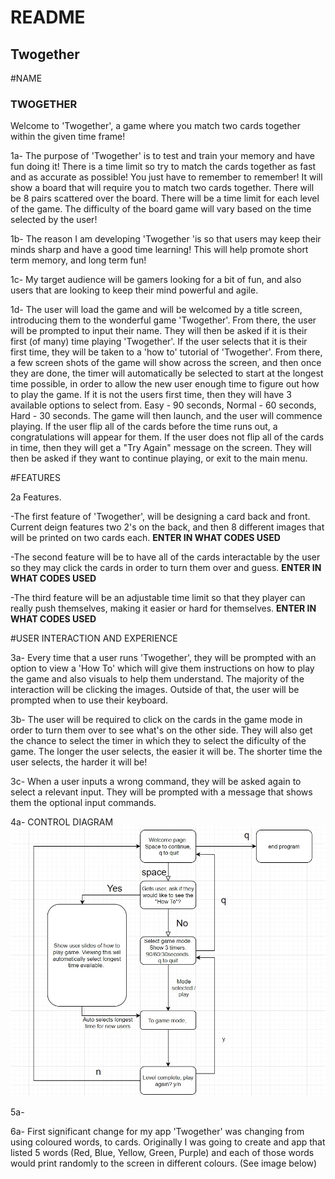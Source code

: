 # README

## Twogether

\#NAME

### TWOGETHER

Welcome to 'Twogether', a game where you match two cards together within the given time frame!

1a- The purpose of 'Twogether' is to test and train your memory and have fun doing it! There is a time limit so try to match the cards together as fast and as accurate as possible! You just have to remember to remember!
It will show a board that will require you to match two cards together. There will be 8 pairs scattered over the board. There will be a time limit for each level of the game. The difficulty of the board game will vary based on the time selected by the user!

1b- The reason I am developing 'Twogether 'is so that users may keep their minds sharp and have a good time learning! This will help promote short term memory, and long term fun!

1c- My target audience will be gamers looking for a bit of fun, and also users that are looking to keep their mind powerful and agile.

1d- The user will load the game and will be welcomed by a title screen, introducing them to the wonderful game 'Twogether'. From there, the user will be prompted to input their name. They will then be asked if it is their first (of many) time playing 'Twogether'. If the user selects that it is their first time, they will be taken to a 'how to' tutorial of 'Twogether'. From there, a few screen shots of the game will show across the screen, and then once they are done, the timer will automatically be selected to start at the longest time possible, in order to allow the new user enough time to figure out how to play the game. If it is not the users first time, then they will have 3 available options to select from. Easy - 90 seconds, Normal - 60 seconds, Hard - 30 seconds. The game will then launch, and the user will commence playing. If the user flip all of the cards before the time runs out, a congratulations will appear for them. If the user does not flip all of the cards in time, then they will get a "Try Again" message on the screen. They will then be asked if they want to continue playing, or exit to the main menu.



\#FEATURES

2a Features. 

-The first feature of 'Twogether', will be designing a card back and front. Current deign features two 2's on the back, and then 8 different images that will be printed on two cards each. 
__ENTER IN WHAT CODES USED__

-The second feature will be to have all of the cards interactable by the user so they may click the cards in order to turn them over and guess. 
__ENTER IN WHAT CODES USED__

-The third feature will be an adjustable time limit so that they player can really push themselves, making it easier or hard for themselves. 
__ENTER IN WHAT CODES USED__



\#USER INTERACTION AND EXPERIENCE

3a- Every time that a user runs 'Twogether', they will be prompted with an option to view a 'How To' which will give them instructions on how to play the game and also visuals to help them understand. The majority of the interaction will be clicking the images. Outside of that, the user will be prompted when to use their keyboard. 

3b- The user will be required to click on the cards in the game mode in order to turn them over to see what's on the other side. They will also get the chance to select the timer in which they to select the dificulty of the game. The longer the user selects, the easier it will be. The shorter time the user selects, the harder it will be!

3c- When a user inputs a wrong command, they will be asked again to select a relevant input. They will be prompted with a message that shows them the optional input commands. 

4a- CONTROL DIAGRAM
![](./docs/Twogether_Flow_Chart.jpg)

5a-

6a- First significant change for my app 'Twogether' was changing from using coloured words, to cards. Originally I was going to create and app that listed 5 words (Red, Blue, Yellow, Green, Purple) and each of those words would print randomly to the screen in different colours. (See image below)



































